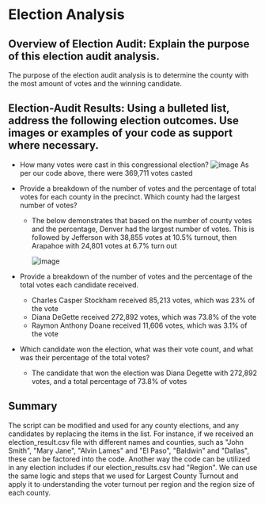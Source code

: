 # Election Analysis
## Overview of Election Audit: Explain the purpose of this election audit analysis.
The purpose of the election audit analysis is to determine the county with the most amount of votes and the winning candidate. 

## Election-Audit Results: Using a bulleted list, address the following election outcomes. Use images or examples of your code as support where necessary.

* How many votes were cast in this congressional election?
   ![image](https://user-images.githubusercontent.com/84821870/127547298-19e59033-fca7-40fa-a976-1e91ee96f69e.png)
    As per our code above, there were 369,711 votes casted 

* Provide a breakdown of the number of votes and the percentage of total votes for each county in the precinct.
Which county had the largest number of votes?

  * The below demonstrates that based on the number of county votes and the percentage, Denver had the largest number of votes. This is followed by Jefferson with 38,855 votes     at 10.5% turnout, then Arapahoe with 24,801 votes at 6.7% turn out 
  
     ![image](https://user-images.githubusercontent.com/84821870/127547664-97903552-8fc9-4a01-932e-5ca0e3eb9b24.png)


* Provide a breakdown of the number of votes and the percentage of the total votes each candidate received.
  * Charles Casper Stockham received 85,213 votes, which was 23% of the vote
  * Diana DeGette received 272,892 votes, which was 73.8% of the vote
  * Raymon Anthony Doane received 11,606 votes, which was 3.1% of the vote
* Which candidate won the election, what was their vote count, and what was their percentage of the total votes?
  * The candidate that won the election was Diana Degette with 272,892 votes, and a total percentage of 73.8% of votes
  

## Summary
The script can be modified and used for any county elections, and any candidates by replacing the items in the list. For instance, if we received an election_result.csv file with different names and counties, such as "John Smith", "Mary Jane", "Alvin Lames" and "El Paso", "Baldwin" and "Dallas", these can be factored into the code. Another way the code can be utilized in any election includes if our election_results.csv had "Region". We can use the same logic and steps that we used for Largest County Turnout and apply it to understanding the voter turnout per region and the region size of each county. 
